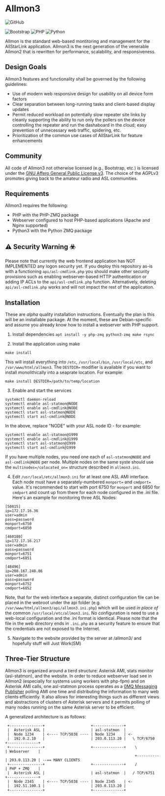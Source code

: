 # Allmon3

![GitHub](https://img.shields.io/github/license/AllStarLink/Allmon3)

![Bootstrap](https://img.shields.io/badge/bootstrap-%23563D7C.svg?style=for-the-badge&logo=bootstrap&logoColor=white) ![PHP](https://img.shields.io/badge/php-%23777BB4.svg?style=for-the-badge&logo=php&logoColor=white) ![Python](https://img.shields.io/badge/python-3670A0?style=for-the-badge&logo=python&logoColor=ffdd54)

Allmon is the standard web-based montitoring and management for the AllStarLink
application. Allmon3 is the next generation of the venerable Allmon2 that is 
rewritten for performance, scalability, and responsiveness.

## Design Goals
Allmon3 features and functionality shall be governed by the following guidelines:

* Use of modern web responsive design for usability on all device form factors
* Clear separation between long-running tasks and client-based display updates
* Permit reduced workload on potentially slow repeater site links by cleanly supporting the ability to run only the pollers on the device controlling the repeater and run the dashaboard in the cloud; easy prevention of unnecessary web traffic, spidering, etc.
* Prioritization of the common use cases of AllStarLink for feature enhancements

## Community
All code of Allmon3 not otherwise licensed (e.g., Bootstrap, etc.) is licensed
under the [GNU Affero General Public License v3](https://www.gnu.org/licenses/why-affero-gpl.html).
The choice of the AGPLv3 promotes giving back to the amateur radio and
ASL communities.

## Requirements
Allmon3 requires the following:

* PHP with the PHP-ZMQ package
* Webserver configured to host PHP-based applications (Apache and Nginx supported)
* Python3 with the Python ZMQ package

## :warning: Security Warning :biohazard:
Please note that currently the web frontend application has NOT IMPLEMENTED
any logon security yet. If you deploy this repository as-is with
a functioning `api/asl-cmdlink.php` you should make
other security provisions such as enabling webserver-based HTTP authentication
or adding IP ACLs to the `api/asl-cmdlink.php` function. Alternatively, deleting
`api/asl-cmdlink.php` works and will not impact the rest of the application.


## Installation
These are *alpha* quality installation instructions. Eventually the plan is this
will be an installable package. At the moment, these are Debian-specific and 
assume you already know how to install a webserver with PHP support.

1. Install dependencies `apt install -y php-zmq python3-zmq make rsync`

2. Install the application using make
```
make install
```

This will install everything into `/etc`, `/usr/local/bin`, `/usr/local/etc`,
and `/var/www/html/allmon3`. The `DESTDIR=` modifier is available if you want
to install monolithically into a seaprate location. For example:

```
make install DESTDIR=/path/to/temp/location
```
3. Enable and start the services
```
systemctl daemon-reload
systemctl enable asl-statmon@NODE
systemctl enable asl-cmdlink@NODE
systemctl start asl-statmon@NODE
systemctl start asl-cmdlink@NODE
```

In the above, replace "NODE" with your ASL node ID - for example:

```
systemctl enable asl-statmon@1999
systemctl enable asl-cmdlink@1999
systemctl start asl-statmon@1999
systemctl start asl-cmdlink@1999
```

If you have multiple nodes, you need one each of `asl-statmon@NODE` and `asl-cmdlink@NODE` per node. Multiple nodes on the same syste should use the `multinodes=/colocated_on=` structure described in `allmon3.ini`.

4. Edit `/usr/local/etc/allmon3.ini` for at least one ASL AMI interface. Each node
must have a separately-numbered `monport=` and `cmdport=` value. It's recommended
to start with port 6750 for `monport` and 6850 for `cmdport`
 and count up from there for each node configured in the .ini file. 
Here's an example for monitoring three ASL Nodes:

```
[50815]
ip=172.17.16.36
user=admin
pass=password
monport=6750
cmdport=6850

[460180]
ip=172.17.16.217
user=admin
pass=password
monport=6751
cmdport=6851

[48496]
ip=208.167.248.86
user=admin
pass=password
monport=6752
cmdport=6852
```

Note, that for the web interface a separate, distinct configuration file
can be placed in the webroot under the api folder 
(e.g. `/var/www/html/allmon3/api/allmon3.ini.php`)
which will be used *in place of* the common `/usr/local/etc/allmon3.ini`. No
configuration is need to use a web-local configuration and the .ini format
is identical. Please note that the file in the web directory ends in `.ini.php` as 
a security feature to ensure that the credentials are not exposed to the Internet.

5. Navigate to the website provided by the server at /allmon3/
and hopefully stuff will Just Work(SM)

## Three-Tier Structure
Allmon3 is organized around a tierd structure: Asterisk AMI, stats monitor (asl-statmon), 
and the website. In order to reduce webserver load see in Allmon2 (especially for systems 
using workers with php-fpm) and on Asterisk AMI calls, one asl-statmon process operates
as a [0MQ Messaging Publisher](https://www.zeromq.org/) polling AMI one time and distributing
the information to many web clients efficiently. It also allows for interesting things
such as different views and abstractions of clusters of Asterisk servers and it permits
polling of many nodes running on the same Asterisk server to be efficient.

A generalized architecture is as follows:

```
 +---------------+                     +--------------+
 |  Asterisk ASL |                     | asl-statmon  |
 |  Node 1234    | <---- TCP/5038 ---- | Node 1234    | <-            
 |  192.0.2.10   |                     | 203.0.113.20 |   \ TCP/6750  +--------------+ 
 +---------------+                     +--------------+    \          | Webserver    |
                                                           +----------| 203.0.113.20 | --== MANY CLIENTS
 +---------------+                     +--------------+    /          | PHP + ZMQ    |
 |  Asterisk ASL |                     | asl-statmon  |   / TCP/6751  +--------------+
 |  Node 2345    | <---- TCP/5038 ---- | Node 2345    | <-
 |  192.51.100.1 |                     | 203.0.113.20 |
 +---------------+                     +--------------+
```

